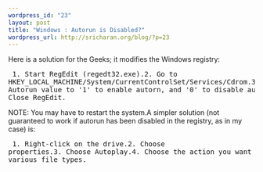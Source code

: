 ```yaml
--- 
wordpress_id: "23"
layout: post
title: "Windows : Autorun is Disabled?"
wordpress_url: http://sricharan.org/blog/?p=23
---
```

Here is a solution for the Geeks; it modifies the Windows registry:<pre>  1. Start RegEdit (regedt32.exe).2. Go to HKEY_LOCAL_MACHINE/System/CurrentControlSet/Services/Cdrom.3. Edit the Autorun value to '1' to enable autorn, and '0'   to disable autorun.4. Close RegEdit.</pre>NOTE: You may have to restart the system.A simpler solution (not guaranteed to work if autorun has been disabled in the registry, as in my case) is:<pre>  1. Right-click on the drive.2. Choose properties.3. Choose Autoplay.4. Choose the action you want to take for various file types.</pre>
